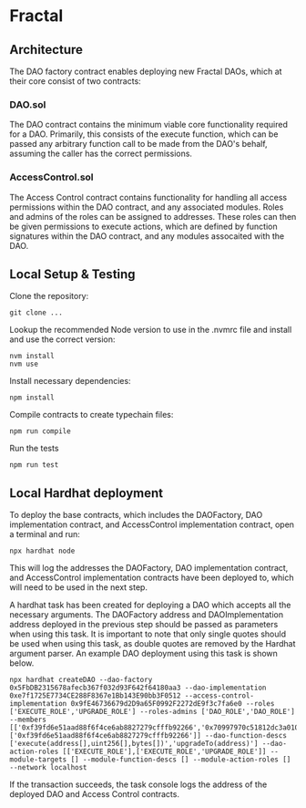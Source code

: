 # Fractal

## Architecture

The DAO factory contract enables deploying new Fractal DAOs, which at their core consist of two contracts:


### DAO.sol

The DAO contract contains the minimum viable core functionality required for a DAO. Primarily, this consists of the execute function, which can be passed any arbitrary function call to be made from the DAO's behalf, assuming the caller has the correct permissions.


### AccessControl.sol

The Access Control contract contains functionality for handling all access permissions within the DAO contract, and any associated modules. Roles and admins of the roles can be assigned to addresses. These roles can then be given permissions to execute actions, which are defined by function signatures within the DAO contract, and any modules assocaited with the DAO.

## Local Setup & Testing

Clone the repository:
```shell
git clone ...
```

Lookup the recommended Node version to use in the .nvmrc file and install and use the correct version:
```shell
nvm install 
nvm use
```

Install necessary dependencies:
```shell
npm install
```

Compile contracts to create typechain files:
```shell
npm run compile
```

Run the tests
```shell
npm run test
```

## Local Hardhat deployment

To deploy the base contracts, which includes the DAOFactory, DAO implementation contract, and AccessControl implementation contract, open a terminal and run:
```shell
npx hardhat node
```
This will log the addresses the DAOFactory, DAO implementation contract, and AccessControl implementation contracts have been deployed to, which will need to be used in the next step.

A hardhat task has been created for deploying a DAO which accepts all the necessary arguments.
The DAOFactory address and DAOImplementation address deployed in the previous step should be passed as parameters when using this task. 
It is important to note that only single quotes should be used when using this task, as double quotes are removed by the Hardhat argument parser. An example DAO deployment using this task is shown below.

```shell
npx hardhat createDAO --dao-factory 0x5FbDB2315678afecb367f032d93F642f64180aa3 --dao-implementation 0xe7f1725E7734CE288F8367e1Bb143E90bb3F0512 --access-control-implementation 0x9fE46736679d2D9a65F0992F2272dE9f3c7fa6e0 --roles ['EXECUTE_ROLE','UPGRADE_ROLE'] --roles-admins ['DAO_ROLE','DAO_ROLE'] --members [['0xf39fd6e51aad88f6f4ce6ab8827279cfffb92266','0x70997970c51812dc3a010c7d01b50e0d17dc79c8'],['0xf39fd6e51aad88f6f4ce6ab8827279cfffb92266']] --dao-function-descs ['execute(address[],uint256[],bytes[])','upgradeTo(address)'] --dao-action-roles [['EXECUTE_ROLE'],['EXECUTE_ROLE','UPGRADE_ROLE']] --module-targets [] --module-function-descs [] --module-action-roles [] --network localhost
```

If the transaction succeeds, the task console logs the address of the deployed DAO and Access Control contracts.
